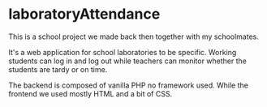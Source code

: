 # laboratoryAttendance

This is a school project we made back then together with my schoolmates.

It's a web application for school laboratories to be specific. Working students can log in and log out while teachers can monitor whether the students are tardy or on time.

The backend is composed of vanilla PHP no framework used. While the frontend we used mostly HTML and a bit of CSS.
